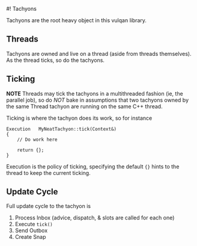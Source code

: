 #! Tachyons

Tachyons are the root heavy object in this vulqan library.  

## Threads

Tachyons are owned and live on a thread (aside from threads themselves).  As the thread ticks, so do the tachyons.

## Ticking

**NOTE** Threads may tick the tachyons in a multithreaded fashion (ie, the parallel job), so do *NOT* bake in assumptions that two tachyons owned by the same Thread tachyon are running on the same C++ thread.

Ticking is where the tachyon does its work, so for instance

    Execution   MyNeatTachyon::tick(Context&)
    {
        // Do work here
        
        return {};
    }

Execution is the policy of ticking, specifying the default `{}` hints to the thread to keep the current ticking.

##  Update Cycle

Full update cycle to the tachyon is
1.  Process Inbox (advice, dispatch, & slots are called for each one)
2.  Execute `tick()`
3.  Send Outbox
4.  Create Snap

##  
